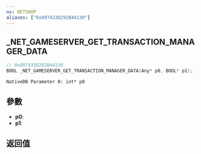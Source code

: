 ```yaml
---
ns: NETSHOP
aliases: ["0x897433D292B44130"]
---
```

## _NET_GAMESERVER_GET_TRANSACTION_MANAGER_DATA

```c
// 0x897433D292B44130
BOOL _NET_GAMESERVER_GET_TRANSACTION_MANAGER_DATA(Any* p0, BOOL* p1);
```

```
NativeDB Parameter 0: int* p0
```

## 參數
* **p0**: 
* **p1**: 

## 返回值
